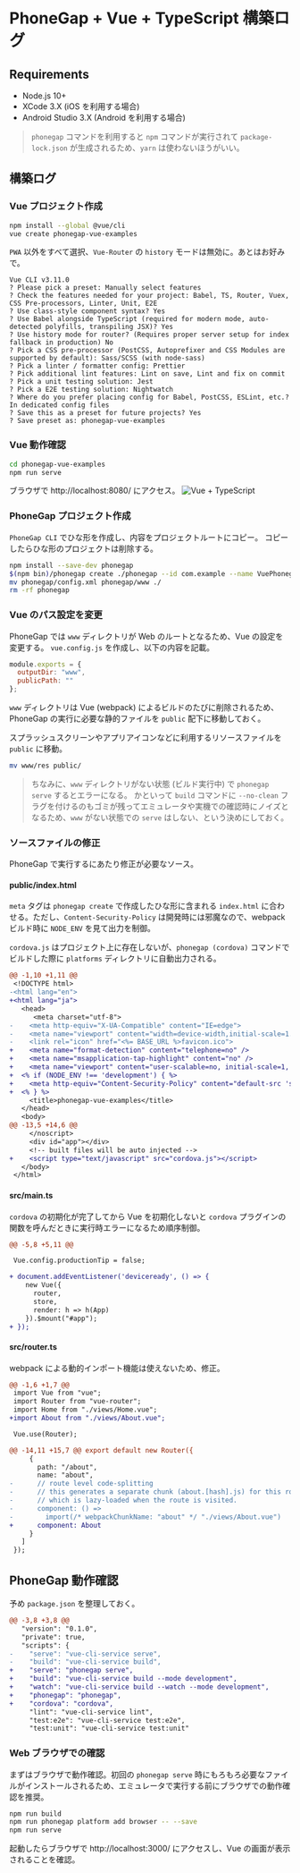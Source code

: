 # PhoneGap + Vue + TypeScript 構築ログ

## Requirements

- Node.js 10+
- XCode 3.X (iOS を利用する場合)
- Android Studio 3.X (Android を利用する場合)

> `phonegap` コマンドを利用すると `npm` コマンドが実行されて `package-lock.json` が生成されるため、`yarn` は使わないほうがいい。

## 構築ログ

### Vue プロジェクト作成

```bash
npm install --global @vue/cli
vue create phonegap-vue-examples
```

`PWA` 以外をすべて選択、`Vue-Router` の `history` モードは無効に。あとはお好みで。

```console
Vue CLI v3.11.0
? Please pick a preset: Manually select features
? Check the features needed for your project: Babel, TS, Router, Vuex, CSS Pre-processors, Linter, Unit, E2E
? Use class-style component syntax? Yes
? Use Babel alongside TypeScript (required for modern mode, auto-detected polyfills, transpiling JSX)? Yes
? Use history mode for router? (Requires proper server setup for index fallback in production) No
? Pick a CSS pre-processor (PostCSS, Autoprefixer and CSS Modules are supported by default): Sass/SCSS (with node-sass)
? Pick a linter / formatter config: Prettier
? Pick additional lint features: Lint on save, Lint and fix on commit
? Pick a unit testing solution: Jest
? Pick a E2E testing solution: Nightwatch
? Where do you prefer placing config for Babel, PostCSS, ESLint, etc.? In dedicated config files
? Save this as a preset for future projects? Yes
? Save preset as: phonegap-vue-examples
```

### Vue 動作確認

```bash
cd phonegap-vue-examples
npm run serve
```

ブラウザで http://localhost:8080/ にアクセス。
![Vue + TypeScript](./vue-ts.png)

### PhoneGap プロジェクト作成

`PhoneGap CLI` でひな形を作成し、内容をプロジェクトルートにコピー。
コピーしたらひな形のプロジェクトは削除する。

```bash
npm install --save-dev phonegap
$(npm bin)/phonegap create ./phonegap --id com.example --name VuePhonegap
mv phonegap/config.xml phonegap/www ./
rm -rf phonegap
```

### Vue のパス設定を変更

PhoneGap では `www` ディレクトリが Web のルートとなるため、Vue の設定を変更する。
`vue.config.js` を作成し、以下の内容を記載。

```javascript
module.exports = {
  outputDir: "www",
  publicPath: ""
};
```

`www` ディレクトリは Vue (webpack) によるビルドのたびに削除されるため、PhoneGap の実行に必要な静的ファイルを `public` 配下に移動しておく。

スプラッシュスクリーンやアプリアイコンなどに利用するリソースファイルを `public` に移動。

```bash
mv www/res public/
```

> ちなみに、`www` ディレクトリがない状態 (ビルド実行中) で `phonegap serve` するとエラーになる。
> かといって `build` コマンドに `--no-clean` フラグを付けるのもゴミが残ってエミュレータや実機での確認時にノイズとなるため、`www` がない状態での `serve` はしない、という決めにしておく。

### ソースファイルの修正

PhoneGap で実行するにあたり修正が必要なソース。

#### public/index.html

`meta` タグは `phonegap create` で作成したひな形に含まれる `index.html` に合わせる。ただし、`Content-Security-Policy` は開発時には邪魔なので、webpack ビルド時に `NODE_ENV` を見て出力を制御。

`cordova.js` はプロジェクト上に存在しないが、`phonegap (cordova)` コマンドでビルドした際に `platforms` ディレクトリに自動出力される。

```diff
@@ -1,10 +1,11 @@
 <!DOCTYPE html>
-<html lang="en">
+<html lang="ja">
   <head>
      <meta charset="utf-8">
-    <meta http-equiv="X-UA-Compatible" content="IE=edge">
-    <meta name="viewport" content="width=device-width,initial-scale=1.0">
-    <link rel="icon" href="<%= BASE_URL %>favicon.ico">
+    <meta name="format-detection" content="telephone=no" />
+    <meta name="msapplication-tap-highlight" content="no" />
+    <meta name="viewport" content="user-scalable=no, initial-scale=1, maximum-scale=1, minimum-scale=1, width=device-width" />
+  <% if (NODE_ENV !== 'development') { %>
+    <meta http-equiv="Content-Security-Policy" content="default-src 'self' data: gap: 'unsafe-inline' https://ssl.gstatic.com; style-src 'self' 'unsafe-inline'; media-src *" />
+  <% } %>
     <title>phonegap-vue-examples</title>
   </head>
   <body>
@@ -13,5 +14,6 @@
     </noscript>
     <div id="app"></div>
     <!-- built files will be auto injected -->
+    <script type="text/javascript" src="cordova.js"></script>
   </body>
 </html>
```

#### src/main.ts

`cordova` の初期化が完了してから Vue を初期化しないと `cordova` プラグインの関数を呼んだときに実行時エラーになるため順序制御。

```diff
@@ -5,8 +5,11 @@

 Vue.config.productionTip = false;

+ document.addEventListener('deviceready', () => {
    new Vue({
      router,
      store,
      render: h => h(App)
    }).$mount("#app");
+ });
```

#### src/router.ts

webpack による動的インポート機能は使えないため、修正。

```diff
@@ -1,6 +1,7 @@
 import Vue from "vue";
 import Router from "vue-router";
 import Home from "./views/Home.vue";
+import About from "./views/About.vue";

 Vue.use(Router);

@@ -14,11 +15,7 @@ export default new Router({
     {
       path: "/about",
       name: "about",
-      // route level code-splitting
-      // this generates a separate chunk (about.[hash].js) for this route
-      // which is lazy-loaded when the route is visited.
-      component: () =>
-        import(/* webpackChunkName: "about" */ "./views/About.vue")
+      component: About
     }
   ]
 });
```

## PhoneGap 動作確認

予め `package.json` を整理しておく。

```diff
@@ -3,8 +3,8 @@
   "version": "0.1.0",
   "private": true,
   "scripts": {
-    "serve": "vue-cli-service serve",
-    "build": "vue-cli-service build",
+    "serve": "phonegap serve",
+    "build": "vue-cli-service build --mode development",
+    "watch": "vue-cli-service build --watch --mode development",
+    "phonegap": "phonegap",
+    "cordova": "cordova",
     "lint": "vue-cli-service lint",
     "test:e2e": "vue-cli-service test:e2e",
     "test:unit": "vue-cli-service test:unit"
```

### Web ブラウザでの確認

まずはブラウザで動作確認。初回の `phonegap serve` 時にもろもろ必要なファイルがインストールされるため、エミュレータで実行する前にブラウザでの動作確認を推奨。

```bash
npm run build
npm run phonegap platform add browser -- --save
npm run serve
```

起動したらブラウザで http://localhost:3000/ にアクセスし、Vue の画面が表示されることを確認。

